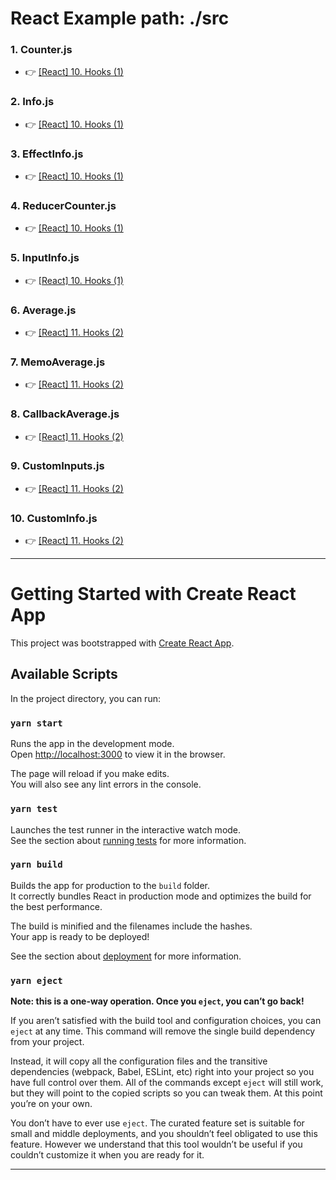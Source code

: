 # React Example path: ./src
### 1. Counter.js
* 👉  [[React] 10. Hooks (1)](https://velog.io/@daekyeong/React-10.-Hooks-1) 

### 2. Info.js
* 👉  [[React] 10. Hooks (1)](https://velog.io/@daekyeong/React-10.-Hooks-1)

### 3. EffectInfo.js
* 👉  [[React] 10. Hooks (1)](https://velog.io/@daekyeong/React-10.-Hooks-1)

### 4. ReducerCounter.js
* 👉  [[React] 10. Hooks (1)](https://velog.io/@daekyeong/React-10.-Hooks-1)

### 5. InputInfo.js
* 👉  [[React] 10. Hooks (1)](https://velog.io/@daekyeong/React-10.-Hooks-1)

### 6. Average.js
* 👉  [[React] 11. Hooks (2)](https://velog.io/@daekyeong/React-10.-Hooks-2)

### 7. MemoAverage.js
* 👉  [[React] 11. Hooks (2)](https://velog.io/@daekyeong/React-10.-Hooks-2)

### 8. CallbackAverage.js
* 👉  [[React] 11. Hooks (2)](https://velog.io/@daekyeong/React-10.-Hooks-2)

### 9. CustomInputs.js
* 👉  [[React] 11. Hooks (2)](https://velog.io/@daekyeong/React-10.-Hooks-2)

### 10. CustomInfo.js
* 👉  [[React] 11. Hooks (2)](https://velog.io/@daekyeong/React-10.-Hooks-2)

---

# Getting Started with Create React App

This project was bootstrapped with [Create React App](https://github.com/facebook/create-react-app).

## Available Scripts

In the project directory, you can run:

### `yarn start`

Runs the app in the development mode.\
Open [http://localhost:3000](http://localhost:3000) to view it in the browser.

The page will reload if you make edits.\
You will also see any lint errors in the console.

### `yarn test`

Launches the test runner in the interactive watch mode.\
See the section about [running tests](https://facebook.github.io/create-react-app/docs/running-tests) for more information.

### `yarn build`

Builds the app for production to the `build` folder.\
It correctly bundles React in production mode and optimizes the build for the best performance.

The build is minified and the filenames include the hashes.\
Your app is ready to be deployed!

See the section about [deployment](https://facebook.github.io/create-react-app/docs/deployment) for more information.

### `yarn eject`

**Note: this is a one-way operation. Once you `eject`, you can’t go back!**

If you aren’t satisfied with the build tool and configuration choices, you can `eject` at any time. This command will remove the single build dependency from your project.

Instead, it will copy all the configuration files and the transitive dependencies (webpack, Babel, ESLint, etc) right into your project so you have full control over them. All of the commands except `eject` will still work, but they will point to the copied scripts so you can tweak them. At this point you’re on your own.

You don’t have to ever use `eject`. The curated feature set is suitable for small and middle deployments, and you shouldn’t feel obligated to use this feature. However we understand that this tool wouldn’t be useful if you couldn’t customize it when you are ready for it.

---
